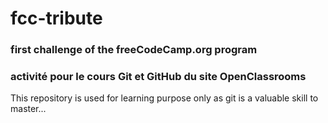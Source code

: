 # fcc-tribute
### first challenge of the freeCodeCamp.org program
### activité pour le cours Git et GitHub du site OpenClassrooms
This repository is used for learning purpose only as git is a valuable skill to master...
